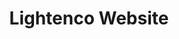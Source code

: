 ---
title: Lightenco Website
image: /assets/images/lightenco-cover.png
tags:
  - Web
  - Jekyll
icon: fa fa-lightbulb-o
description: Lightenco covers everything from improved lighting design to the recycling of hazardous bulbs.
link: /portfolio/lightenco.html
---